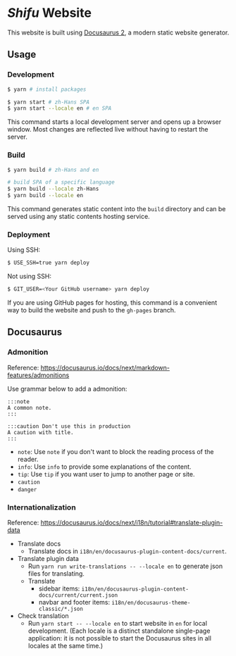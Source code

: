 # ***Shifu*** Website

This website is built using [Docusaurus 2](https://docusaurus.io/), a modern static website generator.

## Usage

### Development

```sh
$ yarn # install packages

$ yarn start # zh-Hans SPA
$ yarn start --locale en # en SPA
```

This command starts a local development server and opens up a browser window. Most changes are reflected live without having to restart the server.

### Build

```sh
$ yarn build # zh-Hans and en

# build SPA of a specific language
$ yarn build --locale zh-Hans
$ yarn build --locale en
```

This command generates static content into the `build` directory and can be served using any static contents hosting service.

### Deployment

Using SSH:

```sh
$ USE_SSH=true yarn deploy
```

Not using SSH:

```sh
$ GIT_USER=<Your GitHub username> yarn deploy
```

If you are using GitHub pages for hosting, this command is a convenient way to build the website and push to the `gh-pages` branch.

## Docusaurus

### Admonition

Reference: <https://docusaurus.io/docs/next/markdown-features/admonitions>

Use grammar below to add a admonition:

```
:::note
A common note.
:::

:::caution Don't use this in production
A caution with title.
:::
```

- `note`: Use `note` if you don't want to block the reading process of the reader.
- `info`: Use `info` to provide some explanations of the content.
- `tip`: Use `tip` if you want user to jump to another page or site.
- `caution`
- `danger`

### Internationalization

Reference: <https://docusaurus.io/docs/next/i18n/tutorial#translate-plugin-data>

- Translate docs
    - Translate docs in `i18n/en/docusaurus-plugin-content-docs/current`.
- Translate plugin data
    - Run `yarn run write-translations -- --locale en` to generate json files for translating.
    - Translate
        - sidebar items: `i18n/en/docusaurus-plugin-content-docs/current/current.json`
        - navbar and footer items: `i18n/en/docusaurus-theme-classic/*.json`
- Check translation
    - Run `yarn start -- --locale en` to start website in `en` for local development. (Each locale is a distinct standalone single-page application: it is not possible to start the Docusaurus sites in all locales at the same time.)
